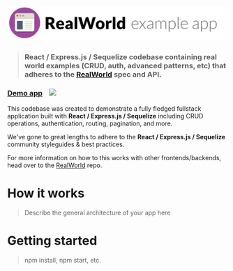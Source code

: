 # ![RealWorld Example App](logo.png)

> ### React / Express.js / Sequelize codebase containing real world examples (CRUD, auth, advanced patterns, etc) that adheres to the [RealWorld](https://github.com/gothinkster/realworld) spec and API.

### [Demo app](https://react-expressjs-realworld-app.herokuapp.com/)&nbsp;&nbsp;&nbsp;&nbsp;![](https://heroku-status-badges.herokuapp.com/react-expressjs-realworld-app)

This codebase was created to demonstrate a fully fledged fullstack application built with **React / Express.js / Sequelize** including CRUD operations, authentication, routing, pagination, and more.

We've gone to great lengths to adhere to the **React / Express.js / Sequelize** community styleguides & best practices.

For more information on how to this works with other frontends/backends, head over to the [RealWorld](https://github.com/gothinkster/realworld) repo.

# How it works

> Describe the general architecture of your app here

# Getting started

> npm install, npm start, etc.
